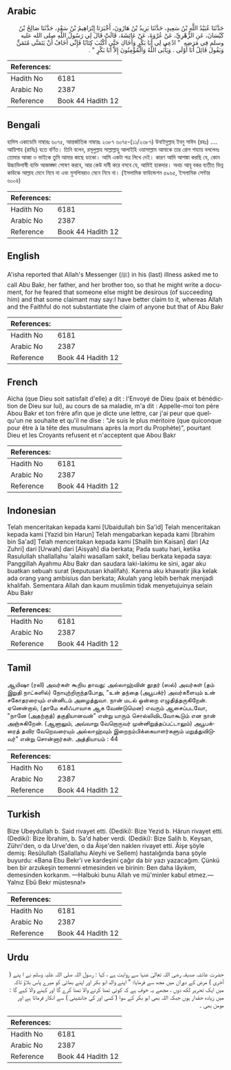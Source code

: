 ## Arabic


<div dir="rtl" lang="ar" style={{fontSize:'larger',backgroundColor:'#f8f9fa',padding:20}}>
حَدَّثَنَا عُبَيْدُ اللَّهِ بْنُ سَعِيدٍ، حَدَّثَنَا يَزِيدُ بْنُ هَارُونَ، أَخْبَرَنَا إِبْرَاهِيمُ بْنُ سَعْدٍ، حَدَّثَنَا صَالِحُ بْنُ كَيْسَانَ، عَنِ الزُّهْرِيِّ، عَنْ عُرْوَةَ، عَنْ عَائِشَةَ، قَالَتْ قَالَ لِي رَسُولُ اللَّهِ صلى الله عليه وسلم فِي مَرَضِهِ ‏ "‏ ادْعِي لِي أَبَا بَكْرٍ وَأَخَاكِ حَتَّى أَكْتُبَ كِتَابًا فَإِنِّي أَخَافُ أَنْ يَتَمَنَّى مُتَمَنٍّ وَيَقُولَ قَائِلٌ أَنَا أَوْلَى ‏.‏ وَيَأْبَى اللَّهُ وَالْمُؤْمِنُونَ إِلاَّ أَبَا بَكْرٍ ‏"‏ ‏.‏
</div>
<div style={{backgroundColor:'#f8f9fa',padding:20, marginBottom: 10}}><table> <thead> <tr> <th>References:</th> <th></th> </tr> </thead> <tbody><tr><td>Hadith No</td><td>6181</td></tr><tr><td>Arabic No</td><td>2387</td></tr><tr><td>Reference</td><td>Book 44 Hadith 12</td></tr></tbody></table></div>

## Bengali


<div dir="ltr" lang="bn" style={{fontSize:'larger',backgroundColor:'#f8f9fa',padding:20}}>
হাদিস একাডেমি নাম্বারঃ ৬০৭৫, আন্তর্জাতিক নাম্বারঃ ২৩৮৭ ৬০৭৫-(১১/২৩৮৭) উবাইদুল্লাহ ইবনু সাঈদ (রহঃ) .... আয়িশাহ (রাযিঃ) হতে বর্ণিত। তিনি বলেন, রসূলুল্লাহ সাল্লাল্লাহু আলাইহি ওয়াসাল্লাম আমাকে তার রোগ শয্যায় বললেনঃ তোমার আব্বা ও ভাইকে তুমি আমার কাছে ডাকো। আমি একটা পত্র লিখে দেই। কারণ আমি আশঙ্কা করছি যে, কোন উচ্চাভিলাষী ব্যক্তি আকাঙ্ক্ষা পোষণ করবে, আর কেউ দাবী করে বসবে যে, আমিই হাকদার। অথচ আবূ বকর ব্যতীত ভিন্ন কাউকে আল্লাহ মেনে নিবে না এবং মুসলিমরাও মেনে নিবে না। (ইসলামিক ফাউন্ডেশন ৫৯৬৫, ইসলামিক সেন্টার ৬০০৪)
</div>
<div style={{backgroundColor:'#f8f9fa',padding:20, marginBottom: 10}}><table> <thead> <tr> <th>References:</th> <th></th> </tr> </thead> <tbody><tr><td>Hadith No</td><td>6181</td></tr><tr><td>Arabic No</td><td>2387</td></tr><tr><td>Reference</td><td>Book 44 Hadith 12</td></tr></tbody></table></div>

## English


<div dir="ltr" lang="en" style={{fontSize:'larger',backgroundColor:'#f8f9fa',padding:20}}>
A'isha reported that Allah's Messenger (ﷺ) in his (last) illness asked me to call Abu Bakr, her father, and her brother too, so that he might write a document, for he feared that someone else might be desirous (of succeeding him) and that some claimant may say:I have better claim to it, whereas Allah and the Faithful do not substantiate the claim of anyone but that of Abu Bakr
</div>
<div style={{backgroundColor:'#f8f9fa',padding:20, marginBottom: 10}}><table> <thead> <tr> <th>References:</th> <th></th> </tr> </thead> <tbody><tr><td>Hadith No</td><td>6181</td></tr><tr><td>Arabic No</td><td>2387</td></tr><tr><td>Reference</td><td>Book 44 Hadith 12</td></tr></tbody></table></div>

## French


<div dir="ltr" lang="fr" style={{fontSize:'larger',backgroundColor:'#f8f9fa',padding:20}}>
Aïcha (que Dieu soit satisfait d'elle) a dit : l'Envoyé de Dieu (paix et bénédiction de Dieu sur lui), au cours de sa maladie, m'a dit : Appelle-moi ton père Abou Bakr et ton frère afin que je dicte une lettre, car j'ai peur que quelqu'un ne souhaite et qu'il ne dise : "Je suis le plus méritoire (que quiconque pour être à la tête des musulmans après la mort du Prophète)", pourtant Dieu et les Croyants refusent et n'acceptent que Abou Bakr
</div>
<div style={{backgroundColor:'#f8f9fa',padding:20, marginBottom: 10}}><table> <thead> <tr> <th>References:</th> <th></th> </tr> </thead> <tbody><tr><td>Hadith No</td><td>6181</td></tr><tr><td>Arabic No</td><td>2387</td></tr><tr><td>Reference</td><td>Book 44 Hadith 12</td></tr></tbody></table></div>

## Indonesian


<div dir="ltr" lang="id" style={{fontSize:'larger',backgroundColor:'#f8f9fa',padding:20}}>
Telah menceritakan kepada kami [Ubaidullah bin Sa'id] Telah menceritakan kepada kami [Yazid bin Harun] Telah mengabarkan kepada kami [Ibrahim bin Sa'ad] Telah menceritakan kepada kami [Shalih bin Kaisan] dari [Az Zuhri] dari [Urwah] dari [Aisyah] dia berkata; Pada suatu hari, ketika Rasulullah shallallahu 'alaihi wasallam sakit, beliau berkata kepada saya: Panggillah Ayahmu Abu Bakr dan saudara laki-lakimu ke sini, agar aku buatkan sebuah surat (keputusan khalifah). Karena aku khawatir jika kelak ada orang yang ambisius dan berkata; Akulah yang lebih berhak menjadi khalifah. Sementara Allah dan kaum muslimin tidak menyetujuinya selain Abu Bakr
</div>
<div style={{backgroundColor:'#f8f9fa',padding:20, marginBottom: 10}}><table> <thead> <tr> <th>References:</th> <th></th> </tr> </thead> <tbody><tr><td>Hadith No</td><td>6181</td></tr><tr><td>Arabic No</td><td>2387</td></tr><tr><td>Reference</td><td>Book 44 Hadith 12</td></tr></tbody></table></div>

## Tamil


<div dir="ltr" lang="ta" style={{fontSize:'larger',backgroundColor:'#f8f9fa',padding:20}}>
ஆயிஷா (ரலி) அவர்கள் கூறிய தாவது: அல்லாஹ்வின் தூதர் (ஸல்) அவர்கள் (தம் இறுதி நாட்களில்) நோயுற்றிருந்தபோது, "உன் தந்தை (அபூபக்ர்) அவர்களையும் உன் சகோதரரையும் என்னிடம் அழைத்துவா. நான் மடல் ஒன்றை எழுதித்தருகிறேன். ஏனென்றால், (தாமே கலீஃபாவாக ஆக வேண்டுமென) எவரும் ஆசைப்படவோ, "நானே (அதற்குத்) தகுதியானவன்" என்று யாரும் சொல்லிவிடவோகூடும் என நான் அஞ்சுகிறேன். (ஆனாலும், அவ்வாறு வேறொருவர் முன்னிறுத்தப்பட்டாலும்) அபூபக்ரைத் தவிர வேறெவரையும் அல்லாஹ்வும் இறைநம்பிக்கையாளர்களும் மறுத்துவிடுவர்" என்று சொன்னார்கள். அத்தியாயம் : 44
</div>
<div style={{backgroundColor:'#f8f9fa',padding:20, marginBottom: 10}}><table> <thead> <tr> <th>References:</th> <th></th> </tr> </thead> <tbody><tr><td>Hadith No</td><td>6181</td></tr><tr><td>Arabic No</td><td>2387</td></tr><tr><td>Reference</td><td>Book 44 Hadith 12</td></tr></tbody></table></div>

## Turkish


<div dir="ltr" lang="tr" style={{fontSize:'larger',backgroundColor:'#f8f9fa',padding:20}}>
Bize Ubeydullah b. Said rivayet etti. (Dediki): Bize Yezid b. Hârun rivayet etti. (Dediki): Bize İbrahim, b. Sa'd haber verdi. (Dediki): Bize Salih b. Keysan, Zühri'den, o da Urve'den, o da Âişe'den naklen rivayet etti. Âişe şöyle demiş: Resûlullah (Sallallahu Aleyhi ve Sellem) hastalığında bana şöyle buyurdu: «Bana Ebu Bekr'i ve kardeşini çağır da bir yazı yazacağım. Çünkü ben bir arzukeşin temenni etmesinden ve birinin: Ben daha lâyıkım, demesinden korkarım. —Halbuki bunu Allah ve mü'minler kabul etmez.— Yalnız Ebû Bekr müstesna!»
</div>
<div style={{backgroundColor:'#f8f9fa',padding:20, marginBottom: 10}}><table> <thead> <tr> <th>References:</th> <th></th> </tr> </thead> <tbody><tr><td>Hadith No</td><td>6181</td></tr><tr><td>Arabic No</td><td>2387</td></tr><tr><td>Reference</td><td>Book 44 Hadith 12</td></tr></tbody></table></div>

## Urdu


<div dir="rtl" lang="ur" style={{fontSize:'larger',backgroundColor:'#f8f9fa',padding:20}}>
حضرت عائشہ صدیقہ رضی اللہ تعالیٰ عنہا سے روایت ہے ، کہا : رسول اللہ صلی اللہ علیہ وسلم نے ا پنے ( آخری ) مرض کے دوران میں مجھ سے فرمایا؛ " اپنے والد ابو بکر اور اپنے بھائی کو میرے پاس بلاؤ تاکہ میں ایک تحریر لکھ دوں ، مجھے یہ خوف ہے کہ کوئی تمنا کرنے والا تمنا کرے گا اور کہنے والا کہے گا : میں زیادہ حقدار ہوں جبکہ اللہ بھی ابو بکر کے سوا ( کسی اور کی جانشینی ) سے انکار فرماتا ہے اور مومن بھی ۔
</div>
<div style={{backgroundColor:'#f8f9fa',padding:20, marginBottom: 10}}><table> <thead> <tr> <th>References:</th> <th></th> </tr> </thead> <tbody><tr><td>Hadith No</td><td>6181</td></tr><tr><td>Arabic No</td><td>2387</td></tr><tr><td>Reference</td><td>Book 44 Hadith 12</td></tr></tbody></table></div>